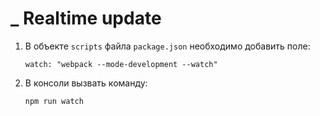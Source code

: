 # \_ Realtime update

1. В объекте `scripts` файла `package.json` необходимо добавить поле:

   ```
   watch: "webpack --mode-development --watch"
   ```

1. В консоли вызвать команду:

   ```
   npm run watch
   ```
